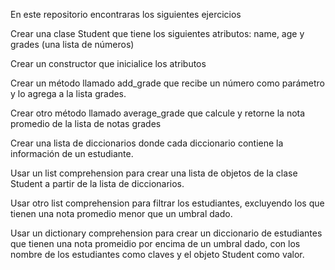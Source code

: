 En este repositorio encontraras los siguientes ejercicios

Crear una clase Student que tiene los siguientes atributos: name, age y grades (una lista de números)

Crear un constructor que inicialice los atributos

Crear un método llamado add_grade que recibe un número como parámetro y lo agrega a la lista grades.

Crear otro método llamado average_grade que calcule y retorne la nota promedio de la lista de notas grades

Crear una lista de diccionarios donde cada diccionario contiene la información de un estudiante.

Usar un list comprehension para crear una lista de objetos de la clase Student a partir de la lista de diccionarios.

Usar otro list comprehension para filtrar los estudiantes, excluyendo los que tienen una nota promedio menor que un umbral dado.

Usar un dictionary comprehension para crear un diccionario de estudiantes que tienen una nota promeidio por encima de un umbral dado, con los nombre de los estudiantes como claves y el objeto Student como valor.
